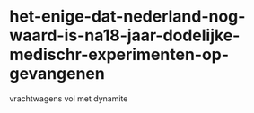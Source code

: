 # het-enige-dat-nederland-nog-waard-is-na18-jaar-dodelijke-medischr-experimenten-op-gevangenen
vrachtwagens vol met dynamite
